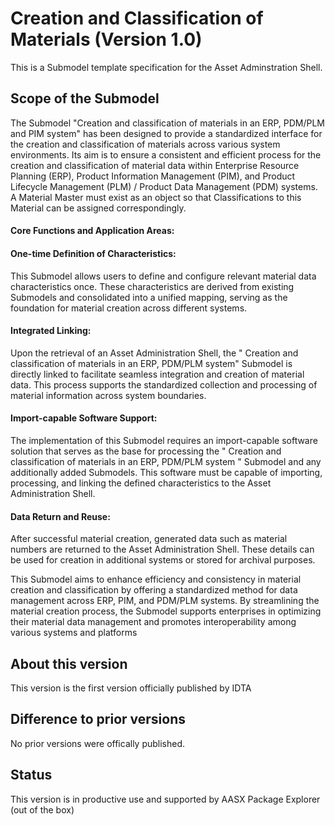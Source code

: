 # Creation and Classification of Materials (Version 1.0) 

This is a Submodel template specification for the Asset Adminstration Shell.

## Scope of the Submodel 

The Submodel "Creation and classification of materials in an ERP, PDM/PLM and PIM system" has been 
designed to provide a standardized interface for the creation and classification of materials across various 
system environments. Its aim is to ensure a consistent and efficient process for the creation and 
classification of material data within Enterprise Resource Planning (ERP), Product Information Management 
(PIM), and Product Lifecycle Management (PLM) / Product Data Management (PDM) systems. A Material 
Master must exist as an object so that Classifications to this Material can be assigned correspondingly.

#### Core Functions and Application Areas:

#### One-time Definition of Characteristics: 
This Submodel allows users to define and configure relevant  material data characteristics once. These characteristics are derived from existing Submodels and 
consolidated into a unified mapping, serving as the foundation for material creation across different systems.

#### Integrated Linking:
Upon the retrieval of an Asset Administration Shell, the " Creation and classification of 
materials in an ERP, PDM/PLM system" Submodel is directly linked to facilitate seamless integration and 
creation of material data. This process supports the standardized collection and processing of material 
information across system boundaries.

#### Import-capable Software Support: 
The implementation of this Submodel requires an import-capable 
software solution that serves as the base for processing the " Creation and classification of materials in an 
ERP, PDM/PLM system " Submodel and any additionally added Submodels. This software must be capable 
of importing, processing, and linking the defined characteristics to the Asset Administration Shell.

#### Data Return and Reuse: 
After successful material creation, generated data such as material numbers are 
returned to the Asset Administration Shell. These details can be used for creation in additional systems or 
stored for archival purposes.

This Submodel aims to enhance efficiency and consistency in material creation and classification by offering 
a standardized method for data management across ERP, PIM, and PDM/PLM systems. By streamlining the 
material creation process, the Submodel supports enterprises in optimizing their material data management 
and promotes interoperability among various systems and platforms

## About this version

This version is the first version officially published by IDTA


## Difference to prior versions

No prior versions were offically published.

## Status

This version is in productive use and supported by AASX Package Explorer (out of the box)

